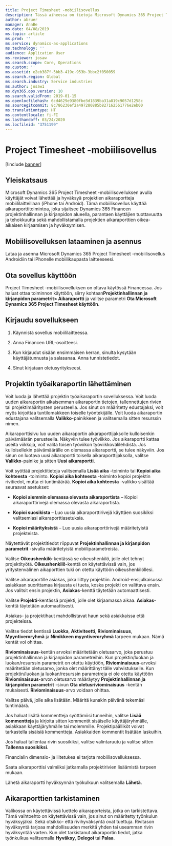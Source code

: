 ```yaml
---
title: Project Timesheet -mobiilisovellus
description: Tässä aiheessa on tietoja Microsoft Dynamics 365 Project Timesheet -mobiilisovellukselta. Project Timesheet -mobiilisovelluksen avulla käyttäjät voivat lähettää ja hyväksyä projektien aikaraportteja mobiililaitteillaan.
author: abruer
manager: AnnBe
ms.date: 04/08/2019
ms.topic: article
ms.prod: ''
ms.service: dynamics-ax-applications
ms.technology: ''
audience: Application User
ms.reviewer: josaw
ms.search.scope: Core, Operations
ms.custom: ''
ms.assetid: e2eb387f-5bb3-419c-953b-3bbc2f050059
ms.search.region: Global
ms.search.industry: Service industries
ms.author: josaw1
ms.dyn365.ops.version: 10
ms.search.validFrom: 2019-01-15
ms.openlocfilehash: 6cd4629e9380fbe3d1839ba31a819c9057d1258c
ms.sourcegitcommit: 8c786230ef2a497280885b827162561776e2eb00
ms.translationtype: HT
ms.contentlocale: fi-FI
ms.lasthandoff: 03/24/2020
ms.locfileid: "3751199"
---
```

# <a name="project-timesheet-mobile-application"></a>Project Timesheet -mobiilisovellus

[!include [banner](../includes/banner.md)]

## <a name="overview"></a>Yleiskatsaus

Microsoft Dynamics 365 Project Timesheet -mobiilisovelluksen avulla käyttäjät voivat lähettää ja hyväksyä projektien aikaraportteja mobiililaitteillaan (iPhone tai Android). Tämä mobiilisovellus käyttää aikaraporttitoimintoa, joka sijaitsee Dynamics 365 Financen projektinhallinnan ja kirjanpidon alueella, parantaen käyttäjien tuottavuutta ja tehokkuutta sekä mahdollistamalla projektien aikaraporttien oikea-aikaisen kirjaamisen ja hyväksymisen.

## <a name="download-and-install-the-mobile-app"></a>Mobiilisovelluksen lataaminen ja asennus

Lataa ja asenna Microsoft Dynamics 365 Project Timesheet -mobiilisovellus Androidiin tai iPhonelle mobiilikaupasta laitteeseesi.

## <a name="enable-the-app"></a>Ota sovellus käyttöön 

Project Timesheet -mobiilisovelluksen on oltava käytössä Financessa. Jos haluat ottaa toiminnon käyttöön, siirry kohtaan**Projektinhallinnan ja kirjanpidon parametrit\> Aikaraportti** ja valitse parametri **Ota Microsoft Dynamics 365 Project Timesheet käyttöön**.

## <a name="sign-in-to-the-app"></a>Kirjaudu sovellukseen

1.  Käynnistä sovellus mobiililaitteessa.

2.  Anna Financen URL-osoitteesi.

3.  Kun kirjaudut sisään ensimmäisen kerran, sinulta kysytään käyttäjätunnusta ja salasanaa. Anna tunnistetiedot.

4.  Sinut kirjataan oletusyritykseesi.

## <a name="submit-a-project-timesheet"></a>Projektin työaikaraportin lähettäminen

Voit luoda ja lähettää projektin työaikaraportin sovelluksessa. Voit luoda uuden aikaraportin aikaisemman aikaraportin tietojen, tallennettujen rivien tai projektimääritysten perusteella. Jos sinut on määritetty edustajaksi, voit myös kirjoittaa tuntilomakkeen toiselle työntekijälle. Voit luoda aikaraportin edustajana valitsemalla **Valikko**-painikkeen ja valitsemalla sitten resurssin nimen.

Aikaraporttisivu luo uuden aikaraportin aikaraporttijaksolle kulloisenkin päivämäärän perusteella. Näkyviin tulee työviikko. Jos aikaraportti kattaa useita viikkoja, voit valita toisen työviikon työviikkovälilehdistä.
Jos kulloisellekin päivämäärälle on olemassa aikaraportti, se tulee näkyviin. Jos sinun on luotava uusi aikaraportti toisella aikaraporttijaksolla, valitse **Valikko**-painike ja sitten **Uusi aikaraportti**.

Voit syöttää projektitietoja valitsemalla **Lisää aika** -toiminto tai **Kopioi aika kohteesta** -toiminto. **Kopioi aika kohteesta** -toiminto kopioi projektin rivitiedot, mutta ei tuntimäärää. **Kopioi aika kohteesta** -valikko sisältää seuraavat asetukset:

- **Kopioi aiemmin olemassa olevasta aikaraportista** – Kopioi aikaraporttirivejä olemassa olevasta aikaraportista.

- **Kopioi suosikista** – Luo uusia aikaraporttirivejä käyttäen suosikiksi valitsemiasi aikaraporttiasetuksia.

- **Kopioi määrityksistä** – Luo uusia aikaraporttirivejä määritetyistä projekteista.

Näytettävät projektitiedot riippuvat **Projektinhallinnan ja kirjanpidon parametrit** -sivulla määritetyistä mobiiliparametreista.

Valitse **Oikeushenkilö**-kentässä se oikeushenkilö, jolle olet tehnyt projektityötä. **Oikeushenkilö**-kenttä on käytettävissä vain, jos yritystenvälinen aikaporttien tuki on otettu käyttöön oikeushenkilöllesi.

Valitse aikaraportille asiakas, joka liittyy projektiin. Android-ensijulkaisussa asiakkaan suorittamaa kirjausta ei tueta, koska projekti on valittava ensin. Jos valitsit ensin projektin, **Asiakas**-kenttä täytetään automaattisesti.

Valitse **Projekti**-kentässä projekti, jolle olet kirjaamassa aikaa. **Asiakas**-kenttä täytetään automaattisesti.

Asiakas- ja projektihaut mahdollistavat haun sekä asiakkaissa että projekteissa.

Valitse tiedot kentissä **Luokka**, **Aktiviteetti**, **Riviominaisuus**, **Myyntiveroryhmä** ja **Nimikkeen myyntiveroryhmä** tarpeen mukaan. Nämä kentät voi ohittaa.

**Riviominaisuus**-kentän arvoksi määritetään oletusarvo, joka perustuu projektinhallinnan ja kirjanpidon parametreihin. Kun projektin/luokan ja luokan/resurssin parametrit on otettu käyttöön, **Riviominaisuus**-arvoksi määritetään oletusarvo, jonka olet määrittänyt tälle vahvistukselle. Kun projektin/luokan ja luokan/resurssin parametreja ei ole otettu käyttöön **Riviominaisuus**-arvon oletusarvo määräytyy **Projektinhallinnan ja kirjanpidon parametrit** -sivun **Ota oletusriviominaisuus** -kentän mukaisesti. **Riviominaisuus**-arvo voidaan ohittaa.

Valitse päivä, jolle aika lisätään. Määritä kunakin päivänä tekemäsi tuntimäärä.

Jos haluat lisätä kommentteja syöttämiisi tunneihin, valitse **Lisää kommentteja** ja kirjoita sitten kommentit sisäiselle käyttäjäryhmälle, asiakkaan käyttäjäryhmälle tai molemmille.
Projektipäälliköt voivat tarkastella sisäisiä kommentteja. Asiakkaiden kommentit lisätään laskuihin.

Jos haluat tallentaa rivin suosikiksi, valitse valintaruutu ja valitse sitten **Tallenna suosikiksi**.

Financialin dimensio- ja liitetukea ei tarjota mobiilisovelluksessa.

Saata aikaraporttisi valmiiksi jatkamalla projektirivien lisäämistä tarpeen mukaan.

Lähetä aikaraportti hyväksynnän työkulkuun valitsemalla **Lähetä**.

## <a name="review-timesheets"></a>Aikaraporttien tarkistaminen

Valikossa on käytettävissä luettelo aikaraporteista, jotka on tarkistettava. Tämä vaihtoehto on käytettävissä vain, jos sinut on määritetty työnkulun hyväksyjäksi. Sekä otsikko- että rivihyväksyntä ovat tuettuja. Rivitason hyväksyntä tarjoaa mahdollisuuden merkitä yhden tai useamman rivin hyväksyntää varten. Kun olet tarkistanut aikaraportin tiedot, jatka työnkulkua valitsemalla **Hyväksy**, **Delegoi** tai **Palaa**.
